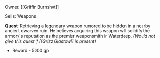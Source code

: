 Owner: [[Griffin Burnshot]]

Sells: Weapons

**Quest**: Retrieving a legendary weapon rumored to be hidden in a nearby ancient dwarven ruin. He believes acquiring this weapon will solidify the armory's reputation as the premier weaponsmith in Waterdeep. *(Would not give this quest if [[Grizz Glastow]] is present)*
- Reward - 5000 gp